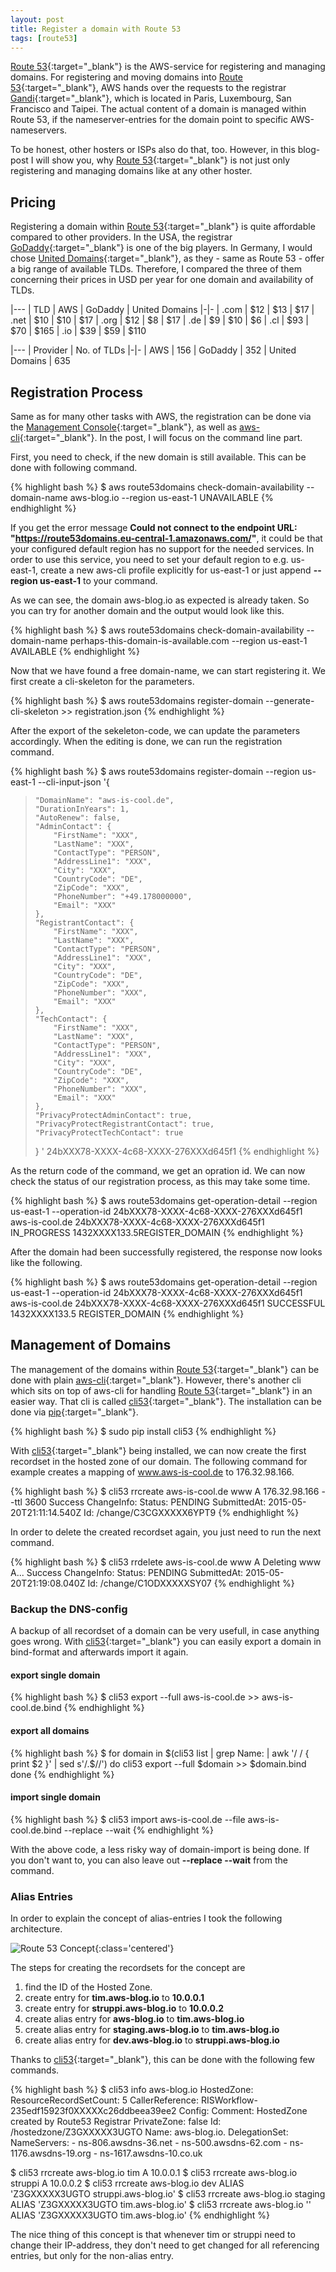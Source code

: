 ```yaml
---
layout: post
title: Register a domain with Route 53
tags: [route53]
---
```


[Route 53](http://aws.amazon.com/route53/){:target="_blank"} is the AWS-service for registering and managing domains. For registering and moving domains into [Route 53](http://aws.amazon.com/route53/){:target="_blank"}, AWS hands over the requests to the registrar [Gandi](https://gandi.net){:target="_blank"}, which is located in Paris, Luxembourg, San Francisco and Taipei. The actual content of a domain is managed within Route 53, if the nameserver-entries for the domain point to specific AWS-nameservers.

To be honest, other hosters or ISPs also do that, too. However, in this blog-post I will show you, why [Route 53](http://aws.amazon.com/route53/){:target="_blank"} is not just only registering and managing domains like at any other hoster.

## Pricing

Registering a domain within [Route 53](http://aws.amazon.com/route53/){:target="_blank"} is quite affordable compared to other providers. In the USA, the registrar [GoDaddy](http://godday.com){:target="_blank"} is one of the big players. In Germany, I would chose [United Domains](http://united-domains.de){:target="_blank"}, as they - same as Route 53 - offer a big range of available TLDs. Therefore, I compared the three of them concerning their prices in USD per year for one domain and availability of TLDs.

|---
| TLD | AWS | GoDaddy | United Domains
|-|-
| .com | $12 | $13 | $17
| .net | $10 | $10 | $17
| .org | $12 | $8 | $17
| .de | $9 | $10 | $6
| .cl | $93 | $70 | $165
| .io | $39 | $59 | $110

|---
| Provider | No. of TLDs
|-|-
| AWS | 156
| GoDaddy | 352
| United Domains | 635

## Registration Process

Same as for many other tasks with AWS, the registration can be done via the [Management Console](aws.amazon.com/console/){:target="_blank"}, as well as [aws-cli](http://aws.amazon.com/cli/){:target="_blank"}. In the post, I will focus on the command line part.

First, you need to check, if the new domain is still available. This can be done with following command.

{% highlight bash %}
$ aws route53domains check-domain-availability --domain-name aws-blog.io --region us-east-1
UNAVAILABLE
{% endhighlight %}

If you get the error message **Could not connect to the endpoint URL: "https://route53domains.eu-central-1.amazonaws.com/"**, it could be that your configured default region has no support for the needed services. In order to use this service, you need to set your default region to e.g. us-east-1, create a new aws-cli profile explicitly for us-east-1 or just append **--region us-east-1** to your command.

As we can see, the domain aws-blog.io as expected is already taken. So you can try for another domain and the output would look like this.

{% highlight bash %}
$ aws route53domains check-domain-availability --domain-name perhaps-this-domain-is-available.com --region us-east-1
AVAILABLE
{% endhighlight %}

Now that we have found a free domain-name, we can start registering it. We first create a cli-skeleton for the parameters.

{% highlight bash %}
$ aws route53domains register-domain --generate-cli-skeleton >> registration.json
{% endhighlight %}

After the export of the sekeleton-code, we can update the parameters accordingly. When the editing is done, we can run the registration command.

{% highlight bash %}
$ aws route53domains register-domain --region us-east-1 --cli-input-json '{
>     "DomainName": "aws-is-cool.de",
>     "DurationInYears": 1,
>     "AutoRenew": false,
>     "AdminContact": {
>         "FirstName": "XXX",
>         "LastName": "XXX",
>         "ContactType": "PERSON",
>         "AddressLine1": "XXX",
>         "City": "XXX",
>         "CountryCode": "DE",
>         "ZipCode": "XXX",
>         "PhoneNumber": "+49.178000000",
>         "Email": "XXX"
>     },
>     "RegistrantContact": {
>         "FirstName": "XXX",
>         "LastName": "XXX",
>         "ContactType": "PERSON",
>         "AddressLine1": "XXX",
>         "City": "XXX",
>         "CountryCode": "DE",
>         "ZipCode": "XXX",
>         "PhoneNumber": "XXX", 
>         "Email": "XXX"
>     },
>     "TechContact": {
>         "FirstName": "XXX",
>         "LastName": "XXX",
>         "ContactType": "PERSON",
>         "AddressLine1": "XXX",
>         "City": "XXX",
>         "CountryCode": "DE",
>         "ZipCode": "XXX",
>         "PhoneNumber": "XXX",
>         "Email": "XXX"
>     },
>     "PrivacyProtectAdminContact": true,
>     "PrivacyProtectRegistrantContact": true,
>     "PrivacyProtectTechContact": true
> }
> '
24bXXX78-XXXX-4c68-XXXX-276XXXd645f1
{% endhighlight %}

As the return code of the command, we get an opration id. We can now check the status of our registration process, as this may take some time.

{% highlight bash %}
$ aws route53domains get-operation-detail --region us-east-1 --operation-id 24bXXX78-XXXX-4c68-XXXX-276XXXd645f1
aws-is-cool.de	24bXXX78-XXXX-4c68-XXXX-276XXXd645f1	IN_PROGRESS	1432XXXX133.5REGISTER_DOMAIN
{% endhighlight %}

After the domain had been successfully registered, the response now looks like the following.

{% highlight bash %}
$ aws route53domains get-operation-detail --region us-east-1 --operation-id 24bXXX78-XXXX-4c68-XXXX-276XXXd645f1
aws-is-cool.de	24bXXX78-XXXX-4c68-XXXX-276XXXd645f1	SUCCESSFUL	1432XXXX133.5	REGISTER_DOMAIN
{% endhighlight %}

## Management of Domains

The management of the domains within [Route 53](http://aws.amazon.com/route53/){:target="_blank"} can be done with plain [aws-cli](http://aws.amazon.com/cli/){:target="_blank"}. However, there's another cli which sits on top of aws-cli for handling [Route 53](http://aws.amazon.com/route53/){:target="_blank"} in an easier way. That cli is called [cli53](https://github.com/barnybug/cli53){:target="_blank"}. The installation can be done via [pip](https://pypi.python.org/pypi/pip){:target="_blank"}.

{% highlight bash %}
$ sudo pip install cli53
{% endhighlight %}

With [cli53](https://github.com/barnybug/cli53){:target="_blank"} being installed, we can now create the first recordset in the hosted zone of our domain. The following command for example creates a mapping of www.aws-is-cool.de to 176.32.98.166.

{% highlight bash %}
$ cli53 rrcreate aws-is-cool.de www A 176.32.98.166 --ttl 3600
Success
ChangeInfo:
  Status: PENDING
  SubmittedAt: 2015-05-20T21:11:14.540Z
  Id: /change/C3CGXXXXX6YPT9
{% endhighlight %}

In order to delete the created recordset again, you just need to run the next command.

{% highlight bash %}
$ cli53 rrdelete aws-is-cool.de www A
Deleting www A...
Success
ChangeInfo:
  Status: PENDING
  SubmittedAt: 2015-05-20T21:19:08.040Z
  Id: /change/C1ODXXXXXSY07
{% endhighlight %}

### Backup the DNS-config

A backup of all recordset of a domain can be very usefull, in case anything goes wrong. With [cli53](https://github.com/barnybug/cli53){:target="_blank"} you can easily export a domain in bind-format and afterwards import it again.

#### export single domain
{% highlight bash %}
$ cli53 export --full aws-is-cool.de >> aws-is-cool.de.bind
{% endhighlight %}

#### export all domains
{% highlight bash %}
$ for domain in $(cli53 list | grep Name: | awk '/ / { print $2 }' | sed s'/.$//')
do
  cli53 export --full $domain >> $domain.bind
done
{% endhighlight %}

#### import single domain
{% highlight bash %}
$ cli53 import aws-is-cool.de --file aws-is-cool.de.bind --replace --wait
{% endhighlight %}

With the above code, a less risky way of domain-import is being done. If you don't want to, you can also leave out **--replace --wait** from the command.

### Alias Entries
In order to explain the concept of alias-entries I took the following architecture.

![Route 53 Concept](/images/route53-concept.png){:class='centered'}

The steps for creating the recordsets for the concept are

1. find the ID of the Hosted Zone.
2. create entry for **tim.aws-blog.io** to **10.0.0.1**
3. create entry for **struppi.aws-blog.io** to **10.0.0.2**
4. create alias entry for **aws-blog.io** to **tim.aws-blog.io**
5. create alias entry for **staging.aws-blog.io** to **tim.aws-blog.io**
6. create alias entry for **dev.aws-blog.io** to **struppi.aws-blog.io**

Thanks to [cli53](https://github.com/barnybug/cli53){:target="_blank"}, this can be done with the following few commands.

{% highlight bash %}
$ cli53 info aws-blog.io
HostedZone:
  ResourceRecordSetCount: 5
  CallerReference: RISWorkflow-235edf15923f0XXXXXc26ddbeea39ee2
  Config:
    Comment: HostedZone created by Route53 Registrar
    PrivateZone: false
  Id: /hostedzone/Z3GXXXXX3UGTO
  Name: aws-blog.io.
DelegationSet:
  NameServers:
    - ns-806.awsdns-36.net
    - ns-500.awsdns-62.com
    - ns-1176.awsdns-19.org
    - ns-1617.awsdns-10.co.uk

$ cli53 rrcreate aws-blog.io tim A 10.0.0.1
$ cli53 rrcreate aws-blog.io struppi A 10.0.0.2
$ cli53 rrcreate aws-blog.io dev ALIAS 'Z3GXXXXX3UGTO struppi.aws-blog.io'
$ cli53 rrcreate aws-blog.io staging ALIAS 'Z3GXXXXX3UGTO tim.aws-blog.io'
$ cli53 rrcreate aws-blog.io '' ALIAS 'Z3GXXXXX3UGTO tim.aws-blog.io'
{% endhighlight %}

The nice thing of this concept is that whenever tim or struppi need to change their IP-address, they don't need to get changed for all referencing entries, but only for the non-alias entry.
